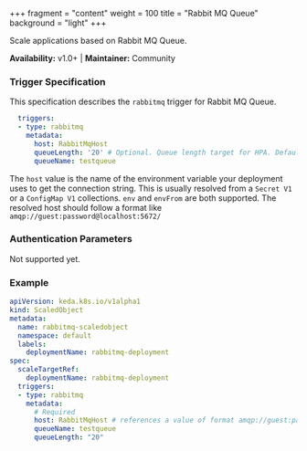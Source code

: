 +++
fragment = "content"
weight = 100
title = "Rabbit MQ Queue"
background = "light"
+++

Scale applications based on Rabbit MQ Queue.

**Availability:** v1.0+ | **Maintainer:** Community

<!--more-->

### Trigger Specification

This specification describes the `rabbitmq` trigger for Rabbit MQ Queue.

```yaml
  triggers:
  - type: rabbitmq
    metadata:
      host: RabbitMqHost
      queueLength: '20' # Optional. Queue length target for HPA. Default: 20 messages
      queueName: testqueue
```

The `host` value is the name of the environment variable your deployment uses to get the connection string. This is usually resolved from a `Secret V1` or a `ConfigMap V1` collections. `env` and `envFrom` are both supported.  The resolved host should follow a format like `amqp://guest:password@localhost:5672/`

### Authentication Parameters

Not supported yet.

### Example

```yaml
apiVersion: keda.k8s.io/v1alpha1
kind: ScaledObject
metadata:
  name: rabbitmq-scaledobject
  namespace: default
  labels:
    deploymentName: rabbitmq-deployment
spec:
  scaleTargetRef:
    deploymentName: rabbitmq-deployment
  triggers:
  - type: rabbitmq
    metadata:
      # Required
      host: RabbitMqHost # references a value of format amqp://guest:password@localhost:5672/
      queueName: testqueue
      queueLength: "20"
```